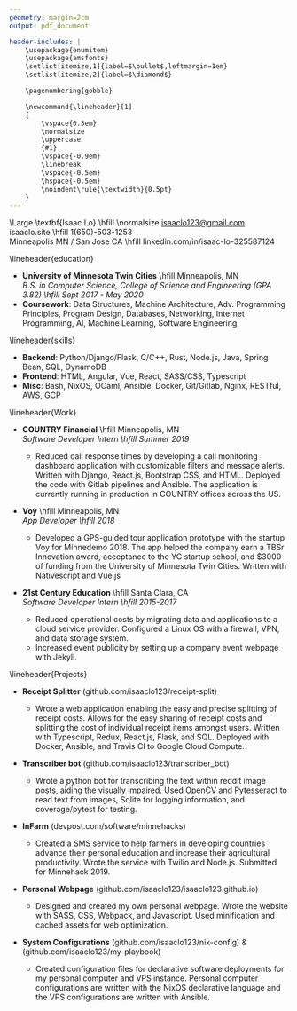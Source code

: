 ```yaml
---
geometry: margin=2cm
output: pdf_document

header-includes: |
    \usepackage{enumitem}
    \usepackage{amsfonts}
    \setlist[itemize,1]{label=$\bullet$,leftmargin=1em}
    \setlist[itemize,2]{label=$\diamond$}

    \pagenumbering{gobble}

    \newcommand{\lineheader}[1]
    {
        \vspace{0.5em}
        \normalsize
        \uppercase
        {#1}
        \vspace{-0.9em}
        \linebreak
        \vspace{-0.5em}
        \hspace{-0.5em}
        \noindent\rule{\textwidth}{0.5pt}
    }
---
```


\Large \textbf{Isaac Lo} \hfill \normalsize isaaclo123@gmail.com \
isaaclo.site \hfill 1(650)-503-1253 \
Minneapolis MN / San Jose CA \hfill linkedin.com/in/isaac-lo-325587124

\lineheader{education}

* **University of Minnesota Twin Cities** \hfill Minneapolis, MN\
  *B.S. in Computer Science, College of Science and Engineering (GPA 3.82) \hfill Sept 2017 -
  May 2020*
* **Coursework**: Data Structures, Machine Architecture, Adv. Programming Principles, Program 
  Design,
  Databases, Networking, Internet Programming, AI, Machine Learning, Software Engineering

\lineheader{skills}

* **Backend**: Python/Django/Flask, C/C++, Rust, Node.js, Java, Spring Bean, SQL, DynamoDB
* **Frontend**: HTML, Angular, Vue, React, SASS/CSS, Typescript
* **Misc**: Bash, NixOS, OCaml, Ansible, Docker, Git/Gitlab, Nginx, RESTful, AWS, GCP

\lineheader{Work}

* **COUNTRY Financial** \hfill Minneapolis, MN\
  *Software Developer Intern \hfill Summer 2019*
    * Reduced call response times by developing a call monitoring dashboard application with
      customizable filters and message alerts. Written with Django, React.js, Bootstrap CSS, and
      HTML. Deployed the code with Gitlab pipelines and Ansible. The application is currently
      running in production in COUNTRY offices across the US.

* **Voy** \hfill Minneapolis, MN\
  *App Developer \hfill 2018*
    * Developed a GPS-guided tour application prototype with the startup Voy for Minnedemo 2018.
      The app helped the company earn a TBSr Innovation award, acceptance to the YC startup
      school, and \$3000 of funding from the University of Minnesota Twin Cities. Written with
      Nativescript and Vue.js

* **21st Century Education** \hfill Santa Clara, CA\
  *Software Developer Intern \hfill 2015-2017*
    * Reduced operational costs by migrating data and applications to a cloud service provider.
      Configured a Linux OS with a firewall, VPN, and data storage system.
    * Increased event publicity by setting up a company event webpage with Jekyll.

\lineheader{Projects}

* **Receipt Splitter** (github.com/isaaclo123/receipt-split)
    * Wrote a web application enabling the easy and precise splitting of receipt costs. Allows for
      the easy sharing of receipt costs and splitting the cost of individual receipt items amongst
      users. Written with Typescript, Redux, React.js, Flask, and SQL. Deployed with Docker, 
      Ansible, and Travis CI to Google Cloud Compute.

* **Transcriber bot** (github.com/isaaclo123/transcriber_bot)
    * Wrote a python bot for transcribing the text within reddit image posts, aiding the
      visually impaired. Used OpenCV and Pytesseract to read text from images, Sqlite for logging
      information, and coverage/pytest for testing.

* **InFarm** (devpost.com/software/minnehacks)
    * Created a SMS service to help farmers in developing countries advance their personal
      education and increase their agricultural productivity. Wrote the service with Twilio and
      Node.js. Submitted for Minnehack 2019.

* **Personal Webpage** (github.com/isaaclo123/isaaclo123.github.io)
    * Designed and created my own personal webpage. Wrote the website with SASS, CSS, Webpack, and
      Javascript. Used minification and cached assets for web optimization.

* **System Configurations** (github.com/isaaclo123/nix-config) & (github.com/isaaclo123/my-playbook)
    * Created configuration files for declarative software deployments for my personal computer and
      VPS instance. Personal computer configurations are written with the NixOS declarative language
      and the VPS configurations are written with Ansible.
